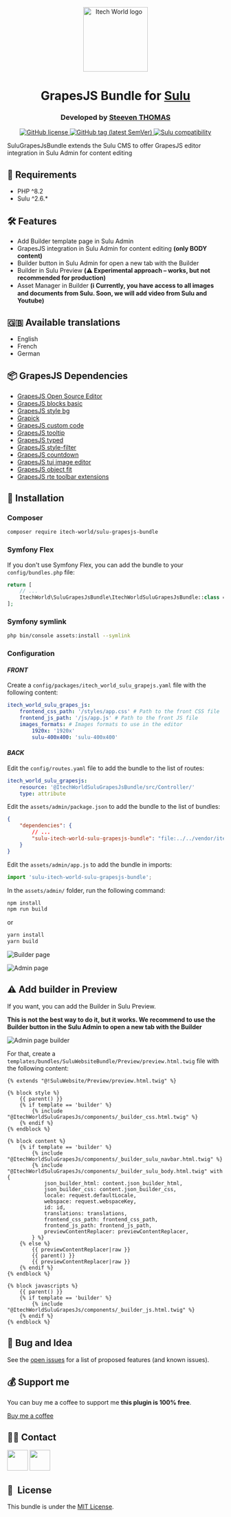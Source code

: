<div align="center">
    <img width="150" src="./doc/images/logo.png" alt="Itech World logo">
</div>

<h1 align="center">GrapesJS Bundle for <a href="https://sulu.io" target="_blank">Sulu</a></h1>

<h3 align="center">Developed by <a href="https://github.com/steeven-th" target="_blank">Steeven THOMAS</a></h3>
<p align="center">
    <a href="LICENSE" target="_blank">
        <img src="https://img.shields.io/badge/license-MIT-green" alt="GitHub license">
    </a>
    <a href="https://github.com/steeven-th/SuluGrapesJsBundle/releases" target="_blank">
        <img src="https://img.shields.io/badge/release-v0.1.7-b-blue" alt="GitHub tag (latest SemVer)">
    </a>
    <a href="https://sulu.io/" target="_blank">
        <img src="https://img.shields.io/badge/sulu_compatibility-%3E=2.6-cyan" alt="Sulu compatibility">
    </a>
</p>
SuluGrapesJsBundle extends the Sulu CMS to offer GrapesJS editor integration in Sulu Admin for content editing

## 📂 Requirements

* PHP ^8.2
* Sulu ^2.6.*

## 🛠️ Features

* Add Builder template page in Sulu Admin
* GrapesJS integration in Sulu Admin for content editing **(only BODY content)**
* Builder button in Sulu Admin for open a new tab with the Builder
* Builder in Sulu Preview **(⚠️ Experimental approach – works, but not recommended for production)**
* Asset Manager in Builder **(ℹ️ Currently, you have access to all images and documents from Sulu. Soon, we will add video from Sulu and Youtube)**

## 🇬🇧 Available translations

* English
* French
* German

## 📦 GrapesJS Dependencies

* [GrapesJS Open Source Editor](https://grapesjs.com/docs/)
* [GrapesJS blocks basic](https://github.com/GrapesJS/blocks-basic)
* [GrapesJS style bg](https://github.com/GrapesJS/style-bg)
* [Grapick](https://github.com/artf/grapick)
* [GrapesJS custom code](https://github.com/GrapesJS/components-custom-code)
* [GrapesJS tooltip](https://github.com/GrapesJS/components-tooltip)
* [GrapesJS typed](https://github.com/GrapesJS/components-typed)
* [GrapesJS style-filter](https://github.com/GrapesJS/style-filter)
* [GrapesJS countdown](https://github.com/GrapesJS/components-countdown)
* [GrapesJS tui image editor](https://github.com/GrapesJS/tui-image-editor)
* [GrapesJS object fit](https://github.com/steeven-th/grapesjs-object-fit)
* [GrapesJS rte toolbar extensions](https://github.com/steeven-th/grapesjs-rte-toolbar-extensions)

## 📝 Installation

### Composer
```bash
composer require itech-world/sulu-grapesjs-bundle
```

### Symfony Flex
If you don't use Symfony Flex, you can add the bundle to your `config/bundles.php` file:
```php
return [
    // ...
    ItechWorld\SuluGrapesJsBundle\ItechWorldSuluGrapesJsBundle::class => true,
];
```

### Symfony symlink

```bash
php bin/console assets:install --symlink
```

### Configuration

#### ***FRONT***

Create a `config/packages/itech_world_sulu_grapejs.yaml` file with the following content:
```yaml
itech_world_sulu_grapes_js:
    frontend_css_path: '/styles/app.css' # Path to the front CSS file
    frontend_js_path: '/js/app.js' # Path to the front JS file
    images_formats: # Images formats to use in the editor
        1920x: '1920x'
        sulu-400x400: 'sulu-400x400'
```

#### ***BACK***

Edit the `config/routes.yaml` file to add the bundle to the list of routes:
```yaml
itech_world_sulu_grapesjs:
    resource: '@ItechWorldSuluGrapesJsBundle/src/Controller/'
    type: attribute
```

Edit the `assets/admin/package.json` to add the bundle to the list of bundles:
```json
{
    "dependencies": {
        // ...
        "sulu-itech-world-sulu-grapesjs-bundle": "file:../../vendor/itech-world/sulu-grapesjs-bundle/public/js"
    }
}
```

Edit the `assets/admin/app.js` to add the bundle in imports:
```js
import 'sulu-itech-world-sulu-grapesjs-bundle';
```

In the `assets/admin/` folder, run the following command:
```bash
npm install
npm run build
```

or

```bash
yarn install
yarn build
```

![Builder page](./doc/images/builder_page.png)

![Admin page](./doc/images/admin_page.png)

## ⚠️ Add builder in Preview

If you want, you can add the Builder in Sulu Preview.

**This is not the best way to do it, but it works. We recommend to use the Builder button in the Sulu Admin to open a new tab with the Builder**

![Admin page builder](./doc/images/admin_page_builder.png)

For that, create a `templates/bundles/SuluWebsiteBundle/Preview/preview.html.twig` file with the following content:
```twig
{% extends "@!SuluWebsite/Preview/preview.html.twig" %}

{% block style %}
    {{ parent() }}
    {% if template == 'builder' %}
        {% include "@ItechWorldSuluGrapesJs/components/_builder_css.html.twig" %}
    {% endif %}
{% endblock %}

{% block content %}
    {% if template == 'builder' %}
        {% include "@ItechWorldSuluGrapesJs/components/_builder_sulu_navbar.html.twig" %}
        {% include "@ItechWorldSuluGrapesJs/components/_builder_sulu_body.html.twig" with {
            json_builder_html: content.json_builder_html,
            json_builder_css: content.json_builder_css,
            locale: request.defaultLocale,
            webspace: request.webspaceKey,
            id: id,
            translations: translations,
            frontend_css_path: frontend_css_path,
            frontend_js_path: frontend_js_path,
            previewContentReplacer: previewContentReplacer,
        } %}
    {% else %}
        {{ previewContentReplacer|raw }}
        {{ parent() }}
        {{ previewContentReplacer|raw }}
    {% endif %}
{% endblock %}

{% block javascripts %}
    {{ parent() }}
    {% if template == 'builder' %}
        {% include "@ItechWorldSuluGrapesJs/components/_builder_js.html.twig" %}
    {% endif %}
{% endblock %}
```

## 🐛 Bug and Idea

See the [open issues](https://github.com/steeven-th/SuluGrapesJsBundle/issues) for a list of proposed
features (and known issues).

## 💰 Support me

You can buy me a coffee to support me **this plugin is 100% free**.

[Buy me a coffee](https://www.buymeacoffee.com/steeven.th)

## 👨‍💻 Contact

<a href="https://steeven-th.dev"><img src="https://avatars.githubusercontent.com/u/82022828?s=96&v=4" width="48"></a>
<a href="https://x.com/ThomasSteeven2"><img src="https://upload.wikimedia.org/wikipedia/commons/thumb/2/2d/Twitter_X.png/640px-Twitter_X.png" width="48"></a>

## 📘&nbsp; License

This bundle is under the [MIT License](LICENSE).
